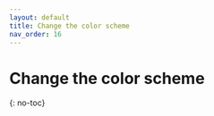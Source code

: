 ```yaml
---
layout: default
title: Change the color scheme
nav_order: 16
---
```


# Change the color scheme
{: no-toc}
